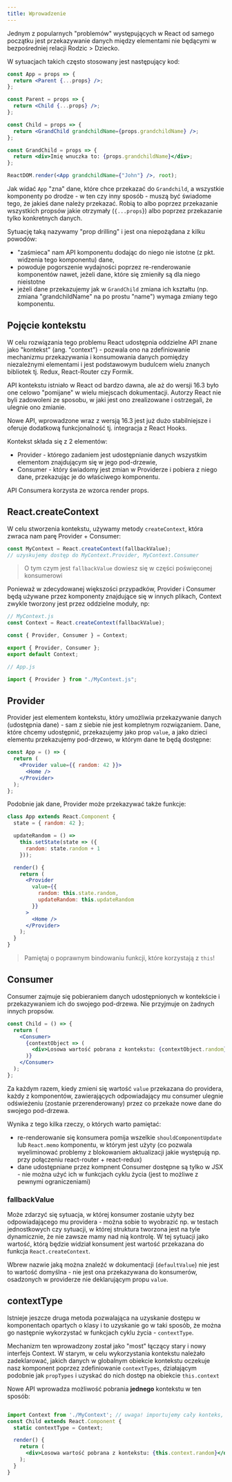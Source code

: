 ```yaml
---
title: Wprowadzenie
---
```


Jednym z popularnych "problemów" występujących w React od samego początku jest przekazywanie danych między elementami nie będącymi w bezpośredniej relacji Rodzic > Dziecko.

W sytuacjach takich często stosowany jest następujący kod:

```jsx
const App = props => {
  return <Parent {...props} />;
};

const Parent = props => {
  return <Child {...props} />;
};

const Child = props => {
  return <GrandChild grandchildName={props.grandchildName} />;
};

const GrandChild = props => {
  return <div>Imię wnuczka to: {props.grandchildName}</div>;
};

ReactDOM.render(<App grandchildName={"John"} />, root);
```

Jak widać `App` "zna" dane, które chce przekazać do `Grandchild`, a wszystkie komponenty po drodze - w ten czy inny sposób - muszą być świadome tego, że jakieś dane należy przekazać. Robią to albo poprzez przekazanie wszystkich propsów jakie otrzymały (`{...props`}) albo poprzez przekazanie tylko konkretnych danych.

Sytuację taką nazywamy "prop drilling" i jest ona niepożądana z kilku powodów:

- "zaśmieca" nam API komponentu dodając do niego nie istotne (z pkt. widzenia tego komponentu) dane,
- powoduje pogorszenie wydajności poprzez re-renderowanie komponentów nawet, jeżeli dane, które się zmieniły są dla niego nieistotne
- jeżeli dane przekazujemy jak w `GrandChild` zmiana ich kształtu (np. zmiana "grandchildName" na po prostu "name") wymaga zmiany tego komponentu.

## Pojęcie kontekstu

W celu rozwiązania tego problemu React udostępnia oddzielne API znane jako "kontekst" (ang. "context") - pozwala ono na zdefiniowanie mechanizmu przekazywania i konsumowania danych pomiędzy niezależnymi elementami i jest podstawowym budulcem wielu znanych bibliotek tj. Redux, React-Router czy Formik.

API kontekstu istniało w React od bardzo dawna, ale aż do wersji 16.3 było one celowo "pomijane" w wielu miejscach dokumentacji. Autorzy React nie byli zadowoleni ze sposobu, w jaki jest ono zrealizowane i ostrzegali, że ulegnie ono zmianie.

Nowe API, wprowadzone wraz z wersją 16.3 jest już dużo stabilniejsze i oferuje dodatkową funkcjonalność tj. integracja z React Hooks.

Kontekst składa się z 2 elementów:

- Provider - którego zadaniem jest udostępnianie danych wszystkim elementom znajdującym się w jego pod-drzewie,
- Consumer - który świadomy jest zmian w Providerze i pobiera z niego dane, przekazując je do właściwego komponentu.

API Consumera korzysta ze wzorca render props.

## React.createContext

W celu stworzenia kontekstu, używamy metody `createContext`, która zwraca nam parę Provider + Consumer:

```jsx
const MyContext = React.createContext(fallbackValue);
// uzyskujemy dostęp do MyContext.Provider, MyContext.Consumer
```

> O tym czym jest `fallbackValue` dowiesz się w części poświęconej konsumerowi

Ponieważ w zdecydowanej większości przypadków, Provider i Consumer będą używane przez komponenty znajdujące się w innych plikach, Context zwykle tworzony jest przez oddzielne moduły, np:

```jsx
// MyContext.js
const Context = React.createContext(fallbackValue);

const { Provider, Consumer } = Context;

export { Provider, Consumer };
export default Context;

// App.js

import { Provider } from "./MyContext.js";
```

## Provider

Provider jest elementem kontekstu, który umożliwia przekazywanie danych (udostępnia dane) - sam z siebie nie jest kompletnym rozwiązaniem. Dane, które chcemy udostępnić, przekazujemy jako prop `value`, a jako dzieci elementu przekazujemy pod-drzewo, w którym dane te będą dostępne:

```jsx
const App = () => {
  return (
    <Provider value={{ random: 42 }}>
      <Home />
    </Provider>
  );
};
```

Podobnie jak dane, Provider może przekazywać także funkcje:

```jsx
class App extends React.Component {
  state = { random: 42 };

  updateRandom = () =>
    this.setState(state => ({
      random: state.random + 1
    }));

  render() {
    return (
      <Provider
        value={{
          random: this.state.random,
          updateRandom: this.updateRandom
        }}
      >
        <Home />
      </Provider>
    );
  }
}
```

> Pamiętaj o poprawnym bindowaniu funkcji, które korzystają z `this`!

## Consumer

Consumer zajmuje się pobieraniem danych udostępnionych w kontekście i przekazywaniem ich do swojego pod-drzewa. Nie przyjmuje on żadnych innych propsów.

```jsx
const Child = () => {
  return (
    <Consumer>
      {contextObject => (
        <div>Losowa wartość pobrana z kontekstu: {contextObject.random}</div>
      )}
    </Consumer>
  );
};
```

Za każdym razem, kiedy zmieni się wartość `value` przekazana do providera, każdy z komponentów, zawierających odpowiadający mu consumer ulegnie odświeżeniu (zostanie przerenderowany) przez co przekaże nowe dane do swojego pod-drzewa.

Wynika z tego kilka rzeczy, o których warto pamiętać:

- re-renderowanie się konsumera pomija wszelkie `shouldComponentUpdate` lub `React.memo` komponentu, w którym jest użyty (co pozwala wyeliminować problemy z blokowaniem aktualizacji jakie występują np. przy połączeniu react-router + react-redux)
- dane udostępniane przez kompnent Consumer dostępne są tylko w JSX - nie można użyć ich w funkcjach cyklu życia (jest to możliwe z pewnymi ograniczeniami)

### fallbackValue

Może zdarzyć się sytuacja, w której konsumer zostanie użyty bez odpowiadającego mu providera - można sobie to wyobrazić np. w testach jednostkowych czy sytuacji, w której struktura tworzona jest na tyle dynamicznie, że nie zawsze mamy nad nią kontrolę. W tej sytuacji jako wartość, którą będzie widział konsument jest wartość przekazana do funkcja `React.createContext`.

Wbrew nazwie jaką można znaleźć w dokumentacji (`defaultValue`) nie jest to wartość domyślna - nie jest ona przekazywana do konsumerów, osadzonych w providerze nie deklarującym propu `value`.

## contextType

Istnieje jeszcze druga metoda pozwalająca na uzyskanie dostępu w komponentach opartych o klasy i to uzyskanie go w taki sposób, że można go następnie wykorzystać w funkcjach cyklu życia - `contextType`.

Mechanizm ten wprowadzony został jako "most" łączący stary i nowy interfejs Context. W starym, w celu wykorzystania kontekstu należało zadeklarować, jakich danych w globalnym obiekcie kontekstu oczekuje nasz komponent poprzez zdefiniowanie `contextTypes`, działającym podobnie jak `propTypes` i uzyskać do nich dostęp na obiekcie `this.context`

Nowe API wprowadza możliwość pobrania **jednego** kontekstu w ten sposób:

```jsx

import Context from './MyContext'; // uwaga! importujemy cały konteks, nie tylko konsumera!
const Child extends React.Component {
  static contextType = Context;

  render() {
    return (
      <div>Losowa wartość pobrana z kontekstu: {this.context.random}</div>
    );
  }
}
```
